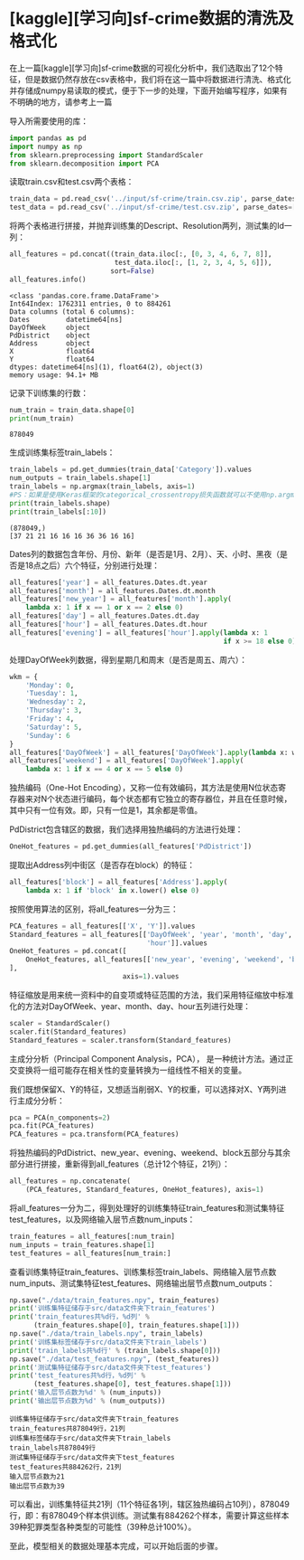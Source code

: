 # [kaggle][学习向]sf-crime数据的清洗及格式化

在上一篇[kaggle][学习向]sf-crime数据的可视化分析中，我们选取出了12个特征，但是数据仍然存放在csv表格中，我们将在这一篇中将数据进行清洗、格式化并存储成numpy易读取的模式，便于下一步的处理，下面开始编写程序，如果有不明确的地方，请参考上一篇

导入所需要使用的库：


```python
import pandas as pd
import numpy as np
from sklearn.preprocessing import StandardScaler
from sklearn.decomposition import PCA
```

读取train.csv和test.csv两个表格：


```python
train_data = pd.read_csv('../input/sf-crime/train.csv.zip', parse_dates=['Dates'])
test_data = pd.read_csv('../input/sf-crime/test.csv.zip', parse_dates=['Dates'])
```

将两个表格进行拼接，并抛弃训练集的Descript、Resolution两列，测试集的Id一列：


```python
all_features = pd.concat((train_data.iloc[:, [0, 3, 4, 6, 7, 8]],
                          test_data.iloc[:, [1, 2, 3, 4, 5, 6]]),
                         sort=False)
all_features.info()
```

    <class 'pandas.core.frame.DataFrame'>
    Int64Index: 1762311 entries, 0 to 884261
    Data columns (total 6 columns):
    Dates         datetime64[ns]
    DayOfWeek     object
    PdDistrict    object
    Address       object
    X             float64
    Y             float64
    dtypes: datetime64[ns](1), float64(2), object(3)
    memory usage: 94.1+ MB
    

记录下训练集的行数：


```python
num_train = train_data.shape[0]
print(num_train)
```

    878049
    

生成训练集标签train_labels：


```python
train_labels = pd.get_dummies(train_data['Category']).values
num_outputs = train_labels.shape[1]
train_labels = np.argmax(train_labels, axis=1)
#PS：如果是使用Keras框架的categorical_crossentropy损失函数就可以不使用np.argmax
print(train_labels.shape)
print(train_labels[:10])
```

    (878049,)
    [37 21 21 16 16 16 36 36 16 16]
    

Dates列的数据包含年份、月份、新年（是否是1月、2月）、天、小时、黑夜（是否是18点之后）六个特征，分别进行处理：


```python
all_features['year'] = all_features.Dates.dt.year
all_features['month'] = all_features.Dates.dt.month
all_features['new_year'] = all_features['month'].apply(
    lambda x: 1 if x == 1 or x == 2 else 0)
all_features['day'] = all_features.Dates.dt.day
all_features['hour'] = all_features.Dates.dt.hour
all_features['evening'] = all_features['hour'].apply(lambda x: 1
                                                     if x >= 18 else 0)
```

处理DayOfWeek列数据，得到星期几和周末（是否是周五、周六）：


```python
wkm = {
    'Monday': 0,
    'Tuesday': 1,
    'Wednesday': 2,
    'Thursday': 3,
    'Friday': 4,
    'Saturday': 5,
    'Sunday': 6
}
all_features['DayOfWeek'] = all_features['DayOfWeek'].apply(lambda x: wkm[x])
all_features['weekend'] = all_features['DayOfWeek'].apply(
    lambda x: 1 if x == 4 or x == 5 else 0)
```

独热编码（One-Hot Encoding），又称一位有效编码，其方法是使用N位状态寄存器来对N个状态进行编码，每个状态都有它独立的寄存器位，并且在任意时候，其中只有一位有效。即，只有一位是1，其余都是零值。

PdDistrict包含辖区的数据，我们选择用独热编码的方法进行处理：


```python
OneHot_features = pd.get_dummies(all_features['PdDistrict'])
```

提取出Address列中街区（是否存在block）的特征：


```python
all_features['block'] = all_features['Address'].apply(
    lambda x: 1 if 'block' in x.lower() else 0)
```

按照使用算法的区别，将all_features一分为三：


```python
PCA_features = all_features[['X', 'Y']].values
Standard_features = all_features[['DayOfWeek', 'year', 'month', 'day',
                                  'hour']].values
OneHot_features = pd.concat([
    OneHot_features, all_features[['new_year', 'evening', 'weekend', 'block']]
],
                            axis=1).values
```

特征缩放是用来统一资料中的自变项或特征范围的方法，我们采用特征缩放中标准化的方法对DayOfWeek、year、month、day、hour五列进行处理：


```python
scaler = StandardScaler()
scaler.fit(Standard_features)
Standard_features = scaler.transform(Standard_features)
```

主成分分析（Principal Component Analysis，PCA）， 是一种统计方法。通过正交变换将一组可能存在相关性的变量转换为一组线性不相关的变量。

我们既想保留X、Y的特征，又想适当削弱X、Y的权重，可以选择对X、Y两列进行主成分分析：


```python
pca = PCA(n_components=2)
pca.fit(PCA_features)
PCA_features = pca.transform(PCA_features)
```

将独热编码的PdDistrict、new_year、evening、weekend、block五部分与其余部分进行拼接，重新得到all_features（总计12个特征，21列）：


```python
all_features = np.concatenate(
    (PCA_features, Standard_features, OneHot_features), axis=1)
```

将all_features一分为二，得到处理好的训练集特征train_features和测试集特征test_features，以及网络输入层节点数num_inputs：


```python
train_features = all_features[:num_train]
num_inputs = train_features.shape[1]
test_features = all_features[num_train:]
```

查看训练集特征train_features、训练集标签train_labels、网络输入层节点数num_inputs、测试集特征test_features、网络输出层节点数num_outputs：


```python
np.save("./data/train_features.npy", train_features)
print('训练集特征储存于src/data文件夹下train_features')
print('train_features共%d行，%d列' %
      (train_features.shape[0], train_features.shape[1]))
np.save("./data/train_labels.npy", train_labels)
print('训练集标签储存于src/data文件夹下train_labels')
print('train_labels共%d行' % (train_labels.shape[0]))
np.save("./data/test_features.npy", (test_features))
print('测试集特征储存于src/data文件夹下test_features')
print('test_features共%d行，%d列' %
      (test_features.shape[0], test_features.shape[1]))
print('输入层节点数为%d' % (num_inputs))
print('输出层节点数为%d' % (num_outputs))
```

    训练集特征储存于src/data文件夹下train_features
    train_features共878049行，21列
    训练集标签储存于src/data文件夹下train_labels
    train_labels共878049行
    测试集特征储存于src/data文件夹下test_features
    test_features共884262行，21列
    输入层节点数为21
    输出层节点数为39
    

可以看出，训练集特征共21列（11个特征各1列，辖区独热编码占10列），878049行，即：有878049个样本供训练。测试集有884262个样本，需要计算这些样本39种犯罪类型各种类型的可能性（39种总计100%）。

至此，模型相关的数据处理基本完成，可以开始后面的步骤。
